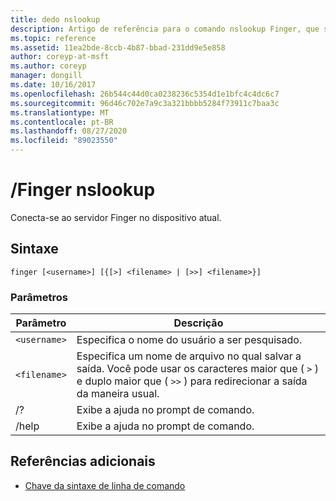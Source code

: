 ```yaml
---
title: dedo nslookup
description: Artigo de referência para o comando nslookup Finger, que se conecta com o servidor Finger no dispositivo atual.
ms.topic: reference
ms.assetid: 11ea2bde-8ccb-4b87-bbad-231dd9e5e858
author: coreyp-at-msft
ms.author: coreyp
manager: dongill
ms.date: 10/16/2017
ms.openlocfilehash: 26b544c44d0ca0238236c5354d1e1bfc4c4dc6c7
ms.sourcegitcommit: 96d46c702e7a9c3a321bbbb5284f73911c7baa3c
ms.translationtype: MT
ms.contentlocale: pt-BR
ms.lasthandoff: 08/27/2020
ms.locfileid: "89023550"
---
```

# <a name="nslookup-finger"></a>/Finger nslookup

Conecta-se ao servidor Finger no dispositivo atual.

## <a name="syntax"></a>Sintaxe

```
finger [<username>] [{[>] <filename> | [>>] <filename>}]
```

### <a name="parameters"></a>Parâmetros

| Parâmetro | Descrição |
| --------- | ----------- |
| `<username>` | Especifica o nome do usuário a ser pesquisado. |
| `<filename>` | Especifica um nome de arquivo no qual salvar a saída. Você pode usar os caracteres maior que ( `>` ) e duplo maior que ( `>>` ) para redirecionar a saída da maneira usual. |
| /? | Exibe a ajuda no prompt de comando. |
| /help | Exibe a ajuda no prompt de comando. |

## <a name="additional-references"></a>Referências adicionais

- [Chave da sintaxe de linha de comando](command-line-syntax-key.md)
